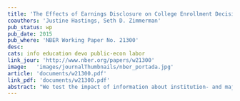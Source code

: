 ```yaml
---
title: 'The Effects of Earnings Disclosure on College Enrollment Decisions'
coauthors: 'Justine Hastings, Seth D. Zimmerman'
pub_status: wp
pub_date: 2015
pub_where: 'NBER Working Paper No. 21300'
desc:
cats: info education devo public-econ labor
link_jour: 'http://www.nber.org/papers/w21300'
image:   'images/journalThumbnails/nber_portada.jpg'
article: 'documents/w21300.pdf'
link_pdf: 'documents/w21300.pdf'
abstract: "We test the impact of information about institution- and major-specific labor market outcomes on college enrollment decisions using a randomized controlled trial administered within the online Chilean federal student loan application process. Using linked secondary and post-secondary education records and tax returns for fourteen cohorts of Chilean high school graduates, we created measures of past-cohort earnings for nearly all institution and major combinations in the Chilean higher education system. Applicants were asked a series of survey questions about their enrollment plans and their beliefs about earnings and cost outcomes. Following the survey questions, randomly selected applicants were given information on earnings and costs for past students at their planned enrollment choices, as well as access to a searchable database that allowed them to compare earnings and costs across degrees. Students have unbiased but highly variable beliefs about costs, and upward-biased beliefs about earnings outcomes. Poorer students have less accurate information and choose lower-earning degrees conditional on baseline ability and demographics. While treatment has no effect on whether students enroll in postsecondary education, it does cause low-SES students to enroll in degrees where earnings net of costs were higher for past enrollees. Though effect sizes are small, they substantially exceed the cost of implementing the disclosure policy."
---
```

